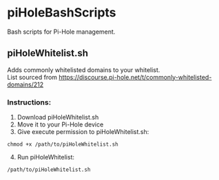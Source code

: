 # piHoleBashScripts
Bash scripts for Pi-Hole management.

## piHoleWhitelist.sh
Adds commonly whitelisted domains to your whitelist.    
List sourced from https://discourse.pi-hole.net/t/commonly-whitelisted-domains/212

### Instructions:
1. Download piHoleWhitelist.sh
2. Move it to your Pi-Hole device
3. Give execute permission to piHoleWhitelist.sh:

```chmod +x /path/to/piHoleWhitelist.sh```

4. Run piHoleWhitelist:

```/path/to/piHoleWhitelist.sh```
